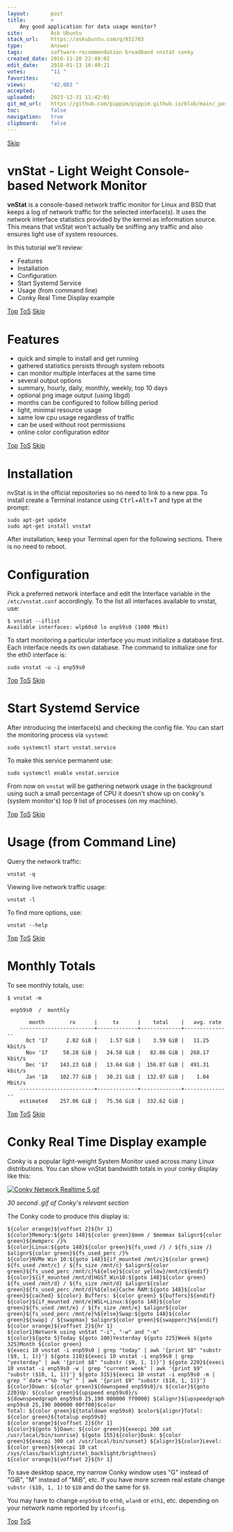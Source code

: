 ```yaml
---
layout:       post
title:        >
    Any good application for data usage monitor?
site:         Ask Ubuntu
stack_url:    https://askubuntu.com/q/851703
type:         Answer
tags:         software-recommendation broadband vnstat conky
created_date: 2016-11-20 22:49:02
edit_date:    2018-01-13 16:40:21
votes:        "11 "
favorites:    
views:        "42,083 "
accepted:     
uploaded:     2023-12-31 11:42:01
git_md_url:   https://github.com/pippim/pippim.github.io/blob/main/_posts/2016/2016-11-20-Any-good-application-for-data-usage-monitor_.md
toc:          false
navigation:   true
clipboard:    false
---
```



<a id="hdr1"></a>
<div class="hdr-bar">  <a href="#hdr2">Skip</a></div>

# vnStat - Light Weight Console-based Network Monitor

**vnStat** is a console-based network traffic monitor for Linux and BSD that keeps a log of network traffic for the selected interface(s). It uses the network interface statistics provided by the kernel as information source. This means that vnStat won't actually be sniffing any traffic and also ensures light use of system resources.

In this tutorial we'll review:

 - Features
 - Installation
 - Configuration
 - Start Systemd Service
 - Usage (from command line)
 - Conky Real Time Display example


<a id="hdr2"></a>
<div class="hdr-bar">  <a href="#">Top</a>  <a href="#hdr1">ToS</a>  <a href="#hdr3">Skip</a></div>

# Features

 - quick and simple to install and get running
 - gathered statistics persists through system reboots
 - can monitor multiple interfaces at the same time
 - several output options
 - summary, hourly, daily, monthly, weekly, top 10 days
 - optional png image output (using libgd) 
 - months can be configured to follow billing period
 - light, minimal resource usage
 - same low cpu usage regardless of traffic
 - can be used without root permissions
 - online color configuration editor


<a id="hdr3"></a>
<div class="hdr-bar">  <a href="#">Top</a>  <a href="#hdr2">ToS</a>  <a href="#hdr4">Skip</a></div>

# Installation

nvStat is in the official repositories so no need to link to a new ppa. To install create a Terminal instance using <kbd>Ctrl</kbd>+<kbd>Alt</kbd>+<kbd>T</kbd> and type at the prompt:

``` 
sudo apt-get update
sudo apt-get install vnstat
```

After installation, keep your Terminal open for the following sections. There is no need to reboot.

# Configuration

Pick a preferred network interface and edit the Interface variable in the  `/etc/vnstat.conf` accordingly. To the list all interfaces available to vnstat, use:

``` 
$ vnstat --iflist
Available interfaces: wlp60s0 lo enp59s0 (1000 Mbit)
```

To start monitoring a particular interface you must initialize a database first. Each interface needs its own database. The command to initialize one for the eth0 interface is:

``` 
sudo vnstat -u -i enp59s0 
```


<a id="hdr4"></a>
<div class="hdr-bar">  <a href="#">Top</a>  <a href="#hdr3">ToS</a>  <a href="#hdr5">Skip</a></div>

# Start Systemd Service

After introducing the interface(s) and checking the config file. You can start the monitoring process via `systemd`:

``` 
sudo systemctl start vnstat.service
```

To make this service permanent use:

``` 
sudo systemctl enable vnstat.service
```

From now on `vnstat` will be gathering network usage in the background using such a small percentage of CPU it doesn't show up on conky's (system monitor's) top 9 list of processes (on my machine).


<a id="hdr5"></a>
<div class="hdr-bar">  <a href="#">Top</a>  <a href="#hdr4">ToS</a>  <a href="#hdr6">Skip</a></div>

# Usage (from Command Line)

Query the network traffic:

``` 
vnstat -q
```

Viewing live network traffic usage:

``` 
vnstat -l
```

To find more options, use:

``` 
vnstat --help
```


<a id="hdr6"></a>
<div class="hdr-bar">  <a href="#">Top</a>  <a href="#hdr5">ToS</a>  <a href="#hdr7">Skip</a></div>

# Monthly Totals

To see monthly totals, use:

``` 
$ vnstat -m

 enp59s0  /  monthly

       month        rx      |     tx      |    total    |   avg. rate
    ------------------------+-------------+-------------+---------------
      Oct '17      2.02 GiB |    1.57 GiB |    3.59 GiB |   11.25 kbit/s
      Nov '17     58.28 GiB |   24.58 GiB |   82.86 GiB |  268.17 kbit/s
      Dec '17    143.23 GiB |   13.64 GiB |  156.87 GiB |  491.31 kbit/s
      Jan '18    102.77 GiB |   30.21 GiB |  132.97 GiB |    1.04 Mbit/s
    ------------------------+-------------+-------------+---------------
    estimated    257.06 GiB |   75.56 GiB |  332.62 GiB |
```


<a id="hdr7"></a>
<div class="hdr-bar">  <a href="#">Top</a>  <a href="#hdr6">ToS</a>  <a href="#hdr8">Skip</a></div>

# Conky Real Time Display example

Conky is a popular light-weight System Monitor used across many Linux distributions. You can show vnStat bandwidth totals in your conky display like this:

[![Conky Network Realtime 5.gif][1]][1]

*30 second .gif of Conky's relevant section*

The Conky code to produce this display is:

``` 
${color orange}${voffset 2}${hr 1}
${color}Memory:${goto 148}${color green}$mem / $memmax $alignr${color green}${memperc /}%
${color}Linux:${goto 148}${color green}${fs_used /} / ${fs_size /} $alignr${color green}${fs_used_perc /}%
${color}NVMe Win 10:${goto 148}${if_mounted /mnt/c}${color green} ${fs_used /mnt/c} / ${fs_size /mnt/c} $alignr${color green}${fs_used_perc /mnt/c}%${else}${color yellow}/mnt/c${endif}
${color}${if_mounted /mnt/d}HGST_Win10:${goto 148}${color green} ${fs_used /mnt/d} / ${fs_size /mnt/d} $alignr${color green}${fs_used_perc /mnt/d}%${else}Cache RAM:${goto 148}${color green}${cached} ${color} Buffers: ${color green} ${buffers}${endif}
${color}${if_mounted /mnt/e}WSL+Linux:${goto 148}${color green}${fs_used /mnt/e} / ${fs_size /mnt/e} $alignr${color green}${fs_used_perc /mnt/e}%${else}Swap:${goto 148}${color green}${swap} / ${swapmax} $alignr${color green}${swapperc}%${endif}
${color orange}${voffset 2}${hr 1}
${color1}Network using vnStat "-i", "-w" and "-m"
${color}${goto 5}Today ${goto 100}Yesterday ${goto 225}Week ${goto 325}Month ${color green}
${execi 10 vnstat -i enp59s0 | grep "today" | awk '{print $8" "substr ($9, 1, 1)}'} ${goto 110}${execi 10 vnstat -i enp59s0 | grep "yesterday" | awk '{print $8" "substr ($9, 1, 1)}'} ${goto 220}${execi 10 vnstat -i enp59s0 -w | grep "current week" | awk '{print $9" "substr ($10, 1, 1)}'} ${goto 315}${execi 10 vnstat -i enp59s0 -m | grep "`date +"%b '%y"`" | awk '{print $9" "substr ($10, 1, 1)}'}
${color}Down: ${color green}${downspeed enp59s0}/s ${color}${goto 220}Up: ${color green}${upspeed enp59s0}/s
${downspeedgraph enp59s0 25,190 000000 ff0000} ${alignr}${upspeedgraph enp59s0 25,190 000000 00ff00}$color
Total: ${color green}${totaldown enp59s0} $color${alignr}Total: ${color green}${totalup enp59s0}
${color orange}${voffset 2}${hr 1}
${color}${goto 5}Dawn: ${color green}${execpi 300 cat /usr/local/bin/sunrise} ${goto 155}${color}Dusk: ${color green}${execpi 300 cat /usr/local/bin/sunset} ${alignr}${color}Level: ${color green}${execpi 10 cat /sys/class/backlight/intel_backlight/brightness}
${color orange}${voffset 2}${hr 1}
```

To save desktop space, my narrow Conky window uses "G" instead of "GiB", "M" instead of "MiB", etc. If you have more screen real estate change `substr ($10, 1, 1)` to `$10` and do the same for `$9`.

You may have to change `enp59s0` to `eth0`, `wlan0` or `eth1`, etc. depending on your network name reported by `ifconfig`.


  [1]: https://i.stack.imgur.com/oktjX.gif


<a id="hdr8"></a>
<div class="hdr-bar">  <a href="#">Top</a>  <a href="#hdr7">ToS</a></div>

